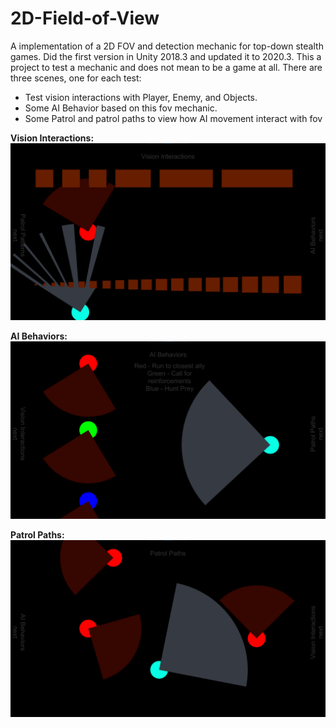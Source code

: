 # 2D-Field-of-View
A implementation of a 2D FOV and detection mechanic for top-down stealth games. Did the first version in Unity 2018.3 and updated it to 2020.3.
This a project to test a mechanic and does not mean to be a game at all. There are three scenes, one for each test:
- Test vision interactions with Player, Enemy, and Objects.
- Some AI Behavior based on this fov mechanic.
- Some Patrol and patrol paths to view how AI movement interact with fov

**Vision Interactions:** ![init](Images/visionInteractions.png)

**AI Behaviors:** ![boss](Images/aiBehaviors.png)

**Patrol Paths:** ![boss](Images/patrolPaths.png)
